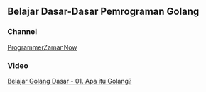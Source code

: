 ## Belajar Dasar-Dasar Pemrograman Golang

### Channel
[ProgrammerZamanNow](https://www.youtube.com/@ProgrammerZamanNow)

### Video
[Belajar Golang Dasar - 01. Apa itu Golang?](https://youtu.be/IO_vkyJnMas?list=PL-CtdCApEFH-0i9dzMzLw6FKVrFWv3QvQ)
